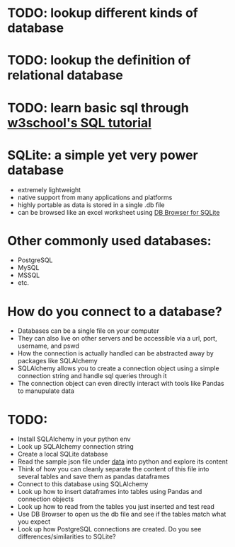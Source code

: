 # TODO: lookup different kinds of database
# TODO: lookup the definition of relational database
# TODO: learn basic sql through [w3school's SQL tutorial](https://www.w3schools.com/sql/)
# SQLite: a simple yet very power database
- extremely lightweight
- native support from many applications and platforms
- highly portable as data is stored in a single .db file
- can be browsed like an excel worksheet using [DB Browser for SQLite](https://sqlitebrowser.org/)

# Other commonly used databases:
- PostgreSQL
- MySQL
- MSSQL
- etc.

# How do you connect to a database?
- Databases can be a single file on your computer
- They can also live on other servers and be accessible via a url, port, username, and pswd
- How the connection is actually handled can be abstracted away by packages like SQLAlchemy
- SQLAlchemy allows you to create a connection object using a simple connection string and handle sql queries through it
- The connection object can even directly interact with tools like Pandas to manupulate data

# TODO:
- Install SQLAlchemy in your python env
- Look up SQLAlchemy connection string
- Create a local SQLite database
- Read the sample json file under [data](/data) into python and explore its content
- Think of how you can cleanly separate the content of this file into several tables and save them as pandas dataframes
- Connect to this database using SQLAlchemy
- Look up how to insert dataframes into tables using Pandas and connection objects
- Look up how to read from the tables you just inserted and test read
- Use DB Browser to open us the db file and see if the tables match what you expect
- Look up how PostgreSQL connections are created. Do you see differences/similarities to SQLite?
